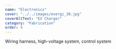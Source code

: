 ```yaml
---
name: "Electronics"
cover: "../../images/exergi_30.jpg"
coverAltText: "EV Charger"
category: "Fabrication"
order: 4
---
```


Wiring harness, high-voltage system, control system